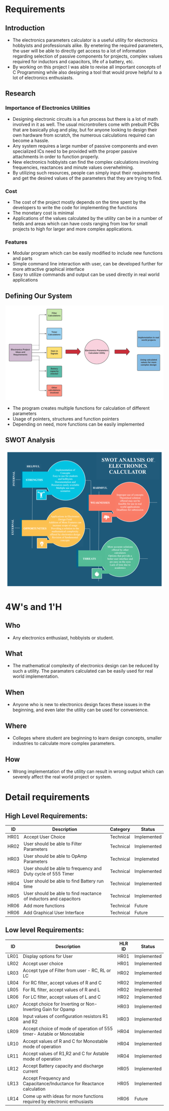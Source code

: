 # Requirements
## Introduction
 * The electronics parameters calculator is a useful utility for electronics hobbyists and professionals alike. By enetering the required parameters, the user will be able to directly get access to a lot of information regarding selection of passive components for projects, complex values required for inductors and capacitors, life of a battery, etc.
 * By working on this project I was able to revise all important concepts of C Programming while also designing a tool that would prove helpful to a lot of electronics enthusiasts.

## Research
### Importance of Electronics Utilities
*  Designing electronic circuits is a fun process but there is a lot of math involved in it as well. The usual microntrollers come with prebuilt PCBs that are basically plug and play, but for anyone looking to design their own hardware from scratch, the numerous calculations required can become a hassle.
*  Any system requires a large number of passive components and even specialized ICs need to be provided with the proper passive attachments in order to function properly.
*  New electronics hobbyists can find the complex calculations involving frequencies, reactances and minute values overwhelming.
*  By utilizing such resources, people can simply input their requirements and get the desired values of the parameters that they are trying to find.

### Cost
*  The cost of the project mostly depends on the time spent by the developers to write the code for implementing the functions
*  The monetary cost is minimal
*  Applications of the values calculated by the utility can be in a number of fields and areas which can have costs ranging from low for small projects to high for larger and more complex applications.

### Features
*  Modular program which can be easily modified to include new functions and parts
*  Simple command line interaction with user, can be developed further for more attractive graphical interface
*  Easy to utilize commands and output can be used directly in real world applications

## Defining Our System
<img src="/1_Requirements/System_Architecture.png">

*  The program creates multiple functions for calculation of different parameters
*  Usage of pointers, structures and function pointers
*  Depending on need, more functions can be easily implemented

## SWOT Analysis
<img src="/1_Requirements/SWOT_Analysis.png">

# 4W&#39;s and 1&#39;H

## Who

*  Any electronics enthusiast, hobbyists or student.

## What

*  The mathematical complexity of electronics design can be reduced by such a utility. The paramaters calculated can be easily used for real world implementation.

## When

*  Anyone who is new to electronics design faces these issues in the beginning, and even later the utility can be used for convenience.

## Where

*  Colleges where student are beginning to learn design concepts, smaller industries to calculate more complex parameters.

## How

*  Wrong implementation of the utility can result in wrong output which can severely affect the real world project or system.

# Detail requirements
## High Level Requirements:
| ID   | Description                                                       | Category  | Status      |
|------|-------------------------------------------------------------------|-----------|-------------|
| HR01 | Accept User Choice                                                | Technical | Implemented |
| HR02 | User should be able to Filter Parameters                          | Technical | Implemented |
| HR03 | User should be able to OpAmp Parameters                           | Technical | Implemeted  |
| HR03 | User should be able to frequency and Duty cycle of 555 Timer      | Technical | Implemented |
| HR04 | User should be able to find Battery run time                      | Technical | Implemented |
| HR05 | User should be able to find reactance of inductors and capacitors | Technical | Implemented |
| HR06 | Add more functions                                                | Technical | Future      |
| HR06 | Add Graphical User Interface                                      | Technical | Future      |

##  Low level Requirements:
| ID   | Description                                                              | HLR ID | Status      |
|------|--------------------------------------------------------------------------|--------|-------------|
| LR01 | Display options for User                                                 | HR01   | Implemented |
| LR02 | Accept user choice                                                       | HR01   | Implemented |
| LR03 | Accept type of Filter from user - RC, RL or LC                           | HR02   | Implemented |
| LR04 | For RC filter, accept values of R and C                                  | HR02   | Implemented |
| LR05 | For RL filter, accept values of R and L                                  | HR02   | Implemented |
| LR06 | For LC filter, accept values of L and C                                  | HR02   | Implemented |
| LR07 | Accept choice for Inverting or Non-Inverting Gain for Opamp              | HR03   | Implemented |
| LR08 | Input values of configuration resistors R1 and R2                        | HR03   | Implemented |
| LR09 | Accept choice of mode of operation of 555 timer- Astable or Monostable   | HR04   | Implemented |
| LR10 | Accept values of R and C for Monostable mode of operation                | HR04   | Implemented |
| LR11 | Accept values of R1,R2 and C for Astable mode of operation               | HR04   | Implemented |
| LR12 | Accept Battery capacity and discharge current                            | HR05   | Implemented |
| LR13 | Accept Frequency and Capacitance/Inductance for Reactance calculation    | HR05   | Implemented |
| LR14 | Come up with ideas for more functions required by electronic enthusiasts | HR06   | Future      |